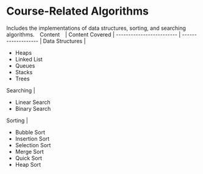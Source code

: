 # Course-Related Algorithms
Includes the implementations of data structures, sorting, and searching algorithms.
⠀Content⠀                | Content Covered |
------------------------- | ------------------- |
 Data Structures | <ul><li>Heaps</li><li>Linked List</li><li>Queues</li><li>Stacks</li><li>Trees</li></ul>
 Searching | <ul><li>Linear Search</li><li>Binary Search</li></ul>
 Sorting | <ul><li>Bubble Sort</li><li>Insertion Sort</li><li>Selection Sort</li><li>Merge Sort</li><li>Quick Sort</li><li>Heap Sort</li></ul>
